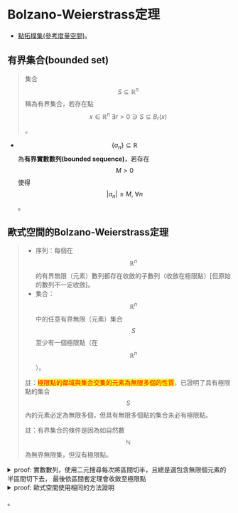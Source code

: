 # Bolzano-Weierstrass定理

* [點拓樸集(參考度量空間)](../metric-space/point-topology.md)。

## 有界集合(bounded set)

> 集合$$S \subseteq \mathbb{R}^n$$稱為有界集合，若存在點$$x \in \mathbb{R}^n ~ \exists r > 0 \ni S \subseteq B_r(x)$$。

* $$\{ a_n\} \subseteq \mathbb{R}$$為**有界實數數列(bounded sequence)**，若存在$$M >0$$使得$$|a_n| \leq M, ~ \forall n$$。

## 歐式空間的Bolzano-Weierstrass定理

> * 序列：每個在$$\mathbb{R}^n$$的有界無限（元素）數列都存在收斂的子數列（收斂在極限點）\[但原始的數列不一定收斂]。
> * 集合：$$\mathbb{R}^n$$中的任意有界無限（元素）集合$$S$$至少有一個極限點（在$$\mathbb{R}^n$$）。
>
> 註：<mark style="color:red;">極限點的鄰域與集合交集的元素為無限多個的性質</mark>，已證明了具有極限點的集合$$S$$內的元素必定為無限多個，但具有無限多個點的集合未必有極限點。
>
> 註：有界集合的條件是因為如自然數$$\mathbb{N}$$為無界無限集，但沒有極限點。
>

<details>

<summary>proof: 實數數列，使用二元搜尋每次將區間切半，且總是選包含無限個元素的半區間切下去，
最後依區間套定理會收斂至極限點</summary>

令$$\{a_{n}\}$$是有界的無限實數數列。

假設$$\{a_{n}\}$$均落在某個有界區間$$[a,b]$$內，即$$\{a_n \} \subseteq [a,b]$$。

將區間$$[a,b]$$切一半得到$$[a,(a+b)/2]$$與$$[(a+b)/2,b]$$兩個子區間。

那麼某一個區間必定包含無窮個元素$$a_{n}$$。選取那個包含無窮多個$$a_{n}$$的區間。且此區間記為$$I_{1}$$並任取其上的一點記為$$a_{n_{1}}$$。

利用相同的方法，把$$I_{1}$$等分為兩個區間，那麼其中一個區間必定包含數列的無窮多項，任取一點叫做$$a_{n_{2}}$$其中我們要求$$n_{2}>n_{1}$$，於是取那個區間叫$$I_{2}$$。

如果我們記$$l([a,b])=b-a$$為區間的長度，那麼$$l(I_{2})=l(I_{1})/2$$。同理我們一直做下去，可以得到$$l(I_{j})=l(I_{j-1})/2$$，並且取得一子數列$$\{a_{n_{j}}\}$$。

利用$$l(I_{j})$$的長度收斂到零的性質，會收斂到$$\sup a_j = \inf b_j = x$$這一點，我們可以證明這個子序列收斂(QED)。

註：取$$r > (b-a)$$時，$$[a,b] \subseteq B_r(x)$$。

![](../../.gitbook/assets/bolzano-weistrass\_i1-min.png)


</details>

<details>

<summary>proof: 歐式空間使用相同的方法證明 </summary>

$$R^n$$ 空間上的證明同實數的做法，在$$R^2$$ 時把平面切成小方形後夾擠得極限點，在$$R^3$$ 將立體方塊切成小方塊後夾擠得極限點。

如果集合$$S$$有界(bounded)，那麼$$S \subseteq B_r(0)$$，並且整個集合$$S$$會落在一個$$n$$維的區塊$$J_1$$裡，$$J_1=I_1^{(1)} \times I_2^{(1)} \times \cdots \times I_n^{(1)}$$。指數上的小括號代表的實際上就是第$$i-1$$次二分，比如1的話就是第$$1-1=0$$次二分。每一個$$x_k \in I_k^{(1)}$$並且$$I_k^{(1)}$$是一個一維的區間， $$a \leq x_k \leq b$$。

用實數的方法在每一個維度二分下去，最後每一個維度都會收斂到一點，可得$$n$$維的極限點(QED)

</details>

。



